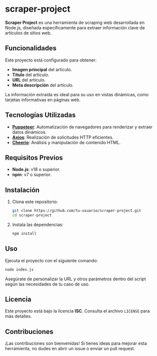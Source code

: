 # scraper-project

**Scraper Project** es una herramienta de scraping web desarrollada en Node.js, diseñada específicamente para extraer información clave de artículos de sitios web.

## Funcionalidades

Este proyecto está configurado para obtener:

- **Imagen principal** del artículo.
- **Título** del artículo.
- **URL** del artículo.
- **Meta descripción** del artículo.

La información extraída es ideal para su uso en vistas dinámicas, como tarjetas informativas en páginas web.

## Tecnologías Utilizadas

- **[Puppeteer](https://pptr.dev/)**: Automatización de navegadores para renderizar y extraer datos dinámicos.
- **[Axios](https://axios-http.com/)**: Realización de solicitudes HTTP eficientes.
- **[Cheerio](https://cheerio.js.org/)**: Análisis y manipulación de contenido HTML.

## Requisitos Previos

- **Node.js**: v18 o superior.
- **npm**: v7 o superior.

## Instalación

1. Clona este repositorio:

   ```bash
   git clone https://github.com/tu-usuario/scraper-project.git
   cd scraper-project
   ```

2. Instala las dependencias:

   ```bash
   npm install
   ```

## Uso

Ejecuta el proyecto con el siguiente comando:

```bash
node index.js
```

Asegúrate de personalizar la URL y otros parámetros dentro del script según las necesidades de tu caso de uso.

## Licencia

Este proyecto está bajo la licencia **ISC**. Consulta el archivo `LICENSE` para más detalles.

## Contribuciones

¡Las contribuciones son bienvenidas! Si tienes ideas para mejorar esta herramienta, no dudes en abrir un issue o enviar un pull request.
